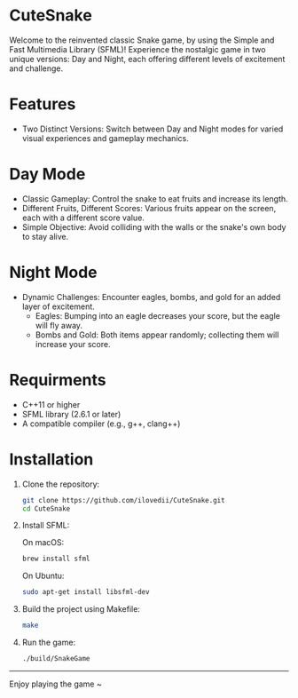 # CuteSnake
Welcome to the reinvented classic Snake game, by using the Simple and Fast Multimedia Library (SFML)! Experience the nostalgic game in two unique versions: Day and Night, each offering different levels of excitement and challenge.

# Features
- Two Distinct Versions: Switch between Day and Night modes for varied visual experiences and gameplay mechanics.

# Day Mode
- Classic Gameplay: Control the snake to eat fruits and increase its length.
- Different Fruits, Different Scores: Various fruits appear on the screen, each with a different score value.
- Simple Objective: Avoid colliding with the walls or the snake's own body to stay alive.

# Night Mode
- Dynamic Challenges: Encounter eagles, bombs, and gold for an added layer of excitement.
  - Eagles: Bumping into an eagle decreases your score, but the eagle will fly away.
  - Bombs and Gold: Both items appear randomly; collecting them will increase your score.
  
# Requirments
- C++11 or higher
- SFML library (2.6.1 or later)
- A compatible compiler (e.g., g++, clang++)

# Installation

1. Clone the repository:

   ```bash
   git clone https://github.com/ilovedii/CuteSnake.git
   cd CuteSnake
   ```

2. Install SFML:

   On macOS:
   ```bash
   brew install sfml
   ```

   On Ubuntu:
   ```bash
   sudo apt-get install libsfml-dev
   ```

3. Build the project using Makefile:

   ```bash
   make
   ```

4. Run the game:

   ```bash
   ./build/SnakeGame
   ```

---
Enjoy playing the game ~
